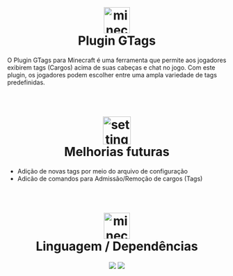 <br>
<h1 align="center">
<img width="60" height="60" src="https://img.icons8.com/color/96/minecraft-golden-apple.png" alt="minecraft-golden-apple"/> <br> 
Plugin GTags
</h1>

O Plugin GTags para Minecraft é uma ferramenta  que permite aos jogadores exibirem tags (Cargos) acima de suas cabeças e chat no jogo. Com este plugin, os jogadores podem escolher entre uma ampla variedade de tags predefinidas.

<br>
<h1 align="center">
<img width="64" height="64" src="https://img.icons8.com/arcade/64/settings.png" alt="settings"/><br>
Melhorias futuras</h1>

- Adição de novas tags por meio do arquivo de configuração
- Adicão de comandos para Admissão/Remoção de cargos (Tags)

<br>

<h1 align="center">
<img width="60" height="60" src="https://img.icons8.com/color/96/minecraft-golden-apple.png" alt="minecraft-golden-apple"/> <br> 
Linguagem / Dependências
</h1>
<div align="center">
<img src="https://img.shields.io/badge/java-%23ED8B00.svg?style=for-the-badge&logo=null&logoColor=white">
<img src="https://img.shields.io/badge/SpigotMc-%23ED8B00.svg?style=for-the-badge&logo=null&logoColor=white">
<div>

